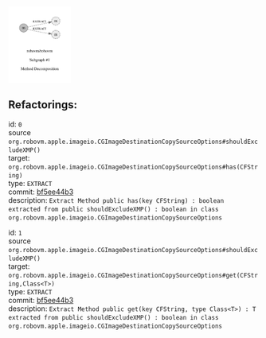 <img src=subgraph_atomic_1.svg width=25%>

## Refactorings:

id: `0`\
source `org.robovm.apple.imageio.CGImageDestinationCopySourceOptions#shouldExcludeXMP()`\
target: `org.robovm.apple.imageio.CGImageDestinationCopySourceOptions#has(CFString)`\
type: `EXTRACT`\
commit: [bf5ee44b3](https://github.com/robovm/robovm/commit/bf5ee44b3b576e01ab09cae9f50300417b01dc07)\
description: `Extract Method public has(key CFString) : boolean extracted from public shouldExcludeXMP() : boolean in class org.robovm.apple.imageio.CGImageDestinationCopySourceOptions`

id: `1`\
source `org.robovm.apple.imageio.CGImageDestinationCopySourceOptions#shouldExcludeXMP()`\
target: `org.robovm.apple.imageio.CGImageDestinationCopySourceOptions#get(CFString,Class<T>)`\
type: `EXTRACT`\
commit: [bf5ee44b3](https://github.com/robovm/robovm/commit/bf5ee44b3b576e01ab09cae9f50300417b01dc07)\
description: `Extract Method public get(key CFString, type Class<T>) : T extracted from public shouldExcludeXMP() : boolean in class org.robovm.apple.imageio.CGImageDestinationCopySourceOptions`

